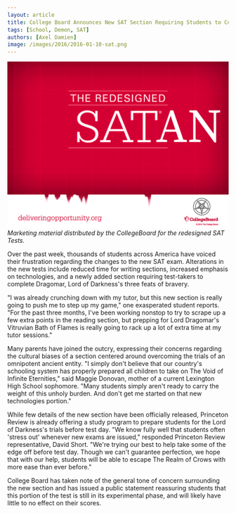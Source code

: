 ```yaml
---
layout: article
title: College Board Announces New SAT Section Requiring Students to Complete Dragomar, Lord of Darkness's Three Trials of Courage
tags: [School, Demon, SAT]
authors: [Axel Damien]
image: /images/2016/2016-01-10-sat.png
---
```

![Marketing material distributed by the CollegeBoard for the redesigned SAT Tests.](/images/2016/2016-01-10-sat.png)
*Marketing material distributed by the CollegeBoard for the redesigned SAT Tests.*

Over the past week, thousands of students across America have voiced their frustration regarding the changes to the new SAT exam. Alterations in the new tests include reduced time for writing sections, increased emphasis on technologies, and a newly added section requiring test-takers to complete Dragomar, Lord of Darkness's three feats of bravery.

"I was already crunching down with my tutor, but this new section is really going to push me to step up my game," one exasperated student reports. "For the past three months, I've been working nonstop to try to scrape up a few extra points in the reading section, but prepping for Lord Dragomar's Vitruvian Bath of Flames is really going to rack up a lot of extra time at my tutor sessions."

Many parents have joined the outcry, expressing their concerns regarding the cultural biases of a section centered around overcoming the trials of an omnipotent ancient entity. "I simply don't believe that our country's schooling system has properly prepared all children to take on The Void of Infinite Eternities," said Maggie Donovan, mother of a current Lexington High School sophomore. "Many students simply aren't ready to carry the weight of this unholy burden. And don't get me started on that new technologies portion."

While few details of the new section have been officially released, Princeton Review is already offering a study program to prepare students for the Lord of Darkness's trials before test day. "We know fully well that students often 'stress out' whenever new exams are issued," responded Princeton Review representative, David Short. "We're trying our best to help take some of the edge off before test day. Though we can't guarantee perfection, we hope that with our help, students will be able to escape The Realm of Crows with more ease than ever before."

College Board has taken note of the general tone of concern surrounding the new section and has issued a public statement reassuring students that this portion of the test is still in its experimental phase, and will likely have little to no effect on their scores.
